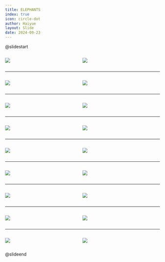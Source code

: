 ```yaml
---
title: ELEPHANTS
index: true
icon: circle-dot
author: Haiyue
layout: Slide
date: 2024-09-23
---
```

 
@slidestart

<div style="display:flex">
<div style="flex:1">

![](/reading/english/Level-N/ELEPHANTS/001.webp)
</div>
<div style="flex:1">

![](/reading/english/Level-N/ELEPHANTS/002.webp)
</div>
</div>

---

<div style="display:flex">
<div style="flex:1">

![](/reading/english/Level-N/ELEPHANTS/003.webp)
</div>
<div style="flex:1">

![](/reading/english/Level-N/ELEPHANTS/004.webp)
</div>
</div>

---

<div style="display:flex">
<div style="flex:1">

![](/reading/english/Level-N/ELEPHANTS/005.webp)
</div>
<div style="flex:1">

![](/reading/english/Level-N/ELEPHANTS/006.webp)
</div>
</div>

---

<div style="display:flex">
<div style="flex:1">

![](/reading/english/Level-N/ELEPHANTS/007.webp)
</div>
<div style="flex:1">

![](/reading/english/Level-N/ELEPHANTS/008.webp)
</div>
</div>

---

<div style="display:flex">
<div style="flex:1">

![](/reading/english/Level-N/ELEPHANTS/009.webp)
</div>
<div style="flex:1">

![](/reading/english/Level-N/ELEPHANTS/010.webp)
</div>
</div>

---

<div style="display:flex">
<div style="flex:1">

![](/reading/english/Level-N/ELEPHANTS/011.webp)
</div>
<div style="flex:1">

![](/reading/english/Level-N/ELEPHANTS/012.webp)
</div>
</div>

---

<div style="display:flex">
<div style="flex:1">

![](/reading/english/Level-N/ELEPHANTS/013.webp)
</div>
<div style="flex:1">

![](/reading/english/Level-N/ELEPHANTS/014.webp)
</div>
</div>

---

<div style="display:flex">
<div style="flex:1">

![](/reading/english/Level-N/ELEPHANTS/015.webp)
</div>
<div style="flex:1">

![](/reading/english/Level-N/ELEPHANTS/016.webp)
</div>
</div>

---

<div style="display:flex">
<div style="flex:1">

![](/reading/english/Level-N/ELEPHANTS/017.webp)
</div>
<div style="flex:1">

![](/reading/english/Level-N/ELEPHANTS/018.webp)
</div>
</div>

@slideend